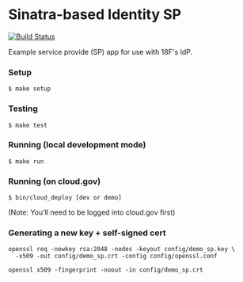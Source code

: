 Sinatra-based Identity SP
=========================

[![Build Status](https://travis-ci.org/18F/identity-sp-sinatra.svg?branch=master)](https://travis-ci.org/18F/identity-sp-sinatra)

Example service provide (SP) app for use with 18F's IdP.

### Setup

    $ make setup

### Testing

    $ make test

### Running (local development mode)

    $ make run
    
### Running (on cloud.gov)

    $ bin/cloud_deploy [dev or demo]
(Note: You'll need to be logged into cloud.gov first)

### Generating a new key + self-signed cert

    openssl req -newkey rsa:2048 -nodes -keyout config/demo_sp.key \
      -x509 -out config/demo_sp.crt -config config/openssl.conf

    openssl x509 -fingerprint -noout -in config/demo_sp.crt
